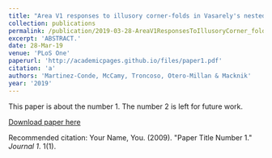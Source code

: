 ```yaml
---
title: "Area V1 responses to illusory corner-folds in Vasarely's nested squares and the Alternating Brightness Star illusions."
collection: publications
permalink: /publication/2019-03-28-AreaV1ResponsesToIllusoryCorner_foldsInVasarely_sNestedSquaresA
excerpt: 'ABSTRACT.'
date: 28-Mar-19
venue: 'PLoS One'
paperurl: 'http://academicpages.github.io/files/paper1.pdf'
citation: 'a'
authors: 'Martinez-Conde, McCamy, Troncoso, Otero-Millan & Macknik'
year: '2019'
---
```

This paper is about the number 1. The number 2 is left for future work.

[Download paper here](http://academicpages.github.io/files/paper1.pdf)

Recommended citation: Your Name, You. (2009). "Paper Title Number 1." <i>Journal 1</i>. 1(1).
